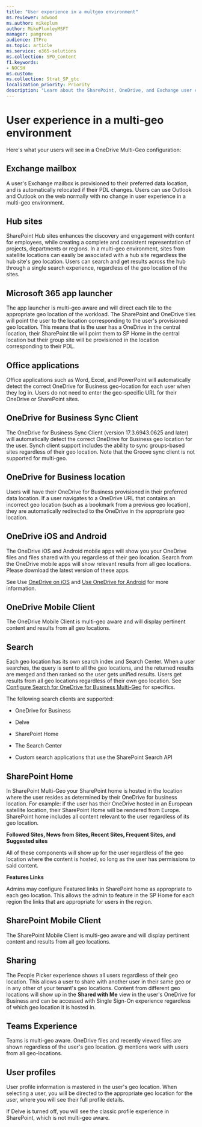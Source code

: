 ```yaml
---
title: "User experience in a multgeo environment"
ms.reviewer: adwood
ms.author: mikeplum
author: MikePlumleyMSFT
manager: pamgreen
audience: ITPro
ms.topic: article
ms.service: o365-solutions
ms.collection: SPO_Content
f1.keywords:
- NOCSH
ms.custom: 
ms.collection: Strat_SP_gtc
localization_priority: Priority
description: "Learn about the SharePoint, OneDrive, and Exchange user experience in a multi-geo environment."
---
```


# User experience in a multi-geo environment

Here's what your users will see in a OneDrive Multi-Geo configuration:

## Exchange mailbox

A user's Exchange mailbox is provisioned to their preferred data location, and is automatically relocated if their PDL changes. Users can use Outlook and Outlook on the web normally with no change in user experience in a multi-geo environment.

## Hub sites

SharePoint Hub sites enhances the discovery and engagement with content for employees, while creating a complete and consistent representation of projects, departments or regions. In a multi-geo environment, sites from satellite locations can easily be associated with a hub site regardless the hub site's geo location. Users can search and get results across the hub through a single search experience, regardless of the geo location of the sites.

## Microsoft 365 app launcher

The app launcher is multi-geo aware and will direct each tile to the appropriate geo location of the workload. The SharePoint and OneDrive tiles will point the user to the location corresponding to the user's provisioned geo location. This means that is the user has a OneDrive in the central location, their SharePoint tile will point them to SP Home in the central location but their group site will be provisioned in the location corresponding to their PDL. 

## Office applications

Office applications such as Word, Excel, and PowerPoint will automatically detect the correct OneDrive for Business geo-location for each user when they log in. Users do not need to enter the geo-specific URL for their OneDrive or SharePoint sites.

## OneDrive for Business Sync Client

The OneDrive for Business Sync Client (version 17.3.6943.0625 and later) will automatically detect the correct OneDrive for Business geo location for the user. Synch client support includes the ability to sync groups-based sites regardless of their geo location. Note that the Groove sync client is not supported for multi-geo. 

## OneDrive for Business location

Users will have their OneDrive for Business provisioned in their preferred data location. If a user navigates to a OneDrive URL that contains an incorrect geo location (such as a bookmark from a previous geo location), they are automatically redirected to the OneDrive in the appropriate geo location.

## OneDrive iOS and Android 

The OneDrive iOS and Android mobile apps will show you your OneDrive files and files shared with you regardless of their geo location. Search from the OneDrive mobile apps will show relevant results from all geo locations. Please download the latest version of these apps.

See Use [OneDrive on iOS](https://support.office.com/article/08d5c5b2-ccc6-40eb-a244-fe3597a3c247) and [Use OneDrive for Android](https://support.office.com/article/eee1d31c-792d-41d4-8132-f9621b39eb36) for more information.

## OneDrive Mobile Client 

The OneDrive Mobile Client is multi-geo aware and will display pertinent content and results from all geo locations.

## Search

Each geo location has its own search index and Search Center. When a user searches, the query is sent to all the geo locations, and the returned results are merged and then ranked so the user gets unified results. Users get results from all geo locations regardless of their own geo location. See [Configure Search for OneDrive for Business Multi-Geo](configure-search-for-multi-geo.md) for specifics.

The following search clients are supported:

-   OneDrive for Business

-   Delve

-   SharePoint Home

-   The Search Center

-   Custom search applications that use the SharePoint Search API

## SharePoint Home 

In SharePoint Multi-Geo your SharePoint home is hosted in the location where the user resides as determined by their OneDrive for business location. For example: if the user has their OneDrive hosted in an European satellite location, their SharePoint Home will be rendered from Europe. SharePoint home includes all content relevant to the user regardless of its geo location. 

**Followed Sites, News from Sites, Recent Sites, Frequent Sites, and Suggested sites**

All of these components will show up for the user regardless of the geo location where the content is hosted, so long as the user has permissions to said content. 

**Features Links**

Admins may configure Featured links in SharePoint home as appropriate to each geo location. This allows the admin to feature in the SP Home for each region the links that are appropriate for users in the region. 

## SharePoint Mobile Client 

The SharePoint Mobile Client is multi-geo aware and will display pertinent content and results from all geo locations.

## Sharing

The People Picker experience shows all users regardless of their geo location. This allows a user to share with another user in their same geo or in any other of your tenant's geo locations. Content from different geo locations will show up in the **Shared with Me** view in the user's OneDrive for Business and can be accessed with Single Sign-On experience regardless of which geo location it is hosted in.

## Teams Experience

Teams is multi-geo aware. OneDrive files and recently viewed files are shown regardless of the user's geo location. @ mentions work with users from all geo-locations.

## User profiles

User profile information is mastered in the user's geo location. When selecting a user, you will be directed to the appropriate geo location for the user, where you will see their full profile details.

If Delve is turned off, you will see the classic profile experience in SharePoint, which is not multi-geo aware.


